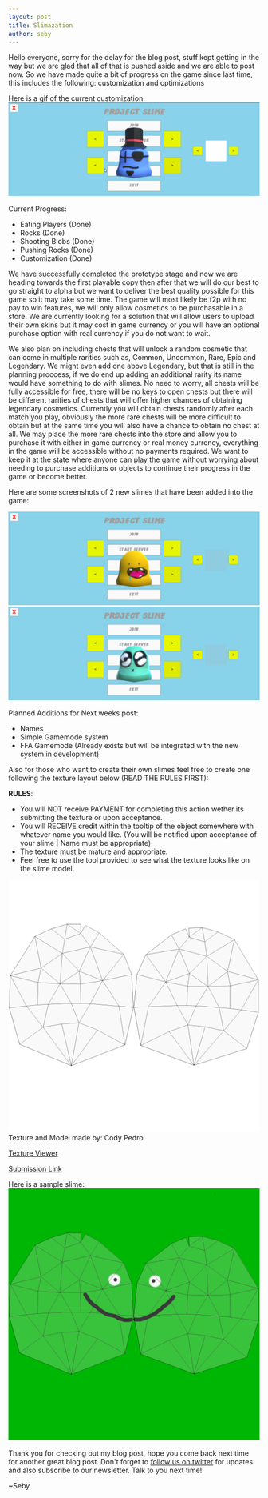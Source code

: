 ```yaml
---
layout: post
title: Slimazation
author: seby
---
```


Hello everyone, sorry for the delay for the blog post, stuff kept getting in the way but we are glad that all of that is pushed aside and we are able to post now. 
So we have made quite a bit of progress on the game since last time, this includes the following: customization and optimizations

Here is a gif of the current customization:
![](../img/posts/slimeInitCustomization/2016-04-02_01-14-05.gif)

Current Progress:

- Eating Players (Done)
- Rocks (Done)
- Shooting Blobs (Done)
- Pushing Rocks (Done)
- Customization (Done)

We have successfully completed the prototype stage and now we are heading towards the first playable copy then after that we will do our best to go straight to alpha but we want to deliver the best quality possible for this game so it may take some time.
The game will most likely be f2p with no pay to win features, we will only allow cosmetics to be purchasable in a store. We are currently looking for a solution that will allow users to upload their own skins but it may cost in game currency or you will have an optional
purchase option with real currency if you do not want to wait.

We also plan on including chests that will unlock a random cosmetic that can come in multiple rarities such as, Common, Uncommon, Rare, Epic and Legendary. We might even add one above Legendary, but that is still in the planning proccess,
if we do end up adding an additional rarity its name would have something to do with slimes. No need to worry, all chests will be fully accessible for free, there will be no keys to open chests but there will be different rarities of chests
that will offer higher chances of obtaining legendary cosmetics. Currently you will obtain chests randomly after each match you play, obviously the more rare chests will be more difficult to obtain but at the same time you will also have a
chance to obtain no chest at all. We may place the more rare chests into the store and allow you to purchase it with either in game currency or real money currency, everything in the game will be accessible without no payments required.
We want to keep it at the state where anyone can play the game without worrying about needing to purchase additions or objects to continue their progress in the game or become better. 

Here are some screenshots of 2 new slimes that have been added into the game:

![](../img/posts/slimeInitCustomization/2016-04-03_01-01-15.png)
![](../img/posts/slimeInitCustomization/2016-04-03_01-01-49.png)

Planned Additions for Next weeks post:

- Names
- Simple Gamemode system
- FFA Gamemode (Already exists but will be integrated with the new system in development)

Also for those who want to create their own slimes feel free to create one following the texture layout below (READ THE RULES FIRST):

**RULES**:
- You will NOT receive PAYMENT for completing this action wether its submitting the texture or upon acceptance.
- You will RECEIVE credit within the tooltip of the object somewhere with whatever name you would like. (You will be notified upon acceptance of your slime | Name must be appropriate)
- The texture must be mature and appropriate.
- Feel free to use the tool provided to see what the texture looks like on the slime model.

![](../img/posts/slimeInitCustomization/slimeuv.png)
Texture and Model made by: Cody Pedro

[Texture Viewer](http://wolftechgames.com/downloads/SlimeViewer.zip)

[Submission Link](https://dbinbox.com/SlimeSubmission)

Here is a sample slime:
![](../img/posts/slimeInitCustomization/slimesample.png)

Thank you for checking out my blog post, hope you come back next time for another great blog post. Don't forget to [follow us on twitter](http://twitter.com/WolfTechGames) for updates and also subscribe to our newsletter. Talk to you next time!

~Seby
